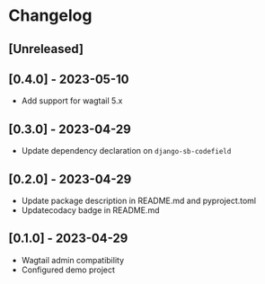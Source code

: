 # Changelog

## [Unreleased]

## [0.4.0] - 2023-05-10

* Add support for wagtail 5.x

## [0.3.0] - 2023-04-29

* Update dependency declaration on `django-sb-codefield`

## [0.2.0] - 2023-04-29

* Update package description in README.md and pyproject.toml
* Updatecodacy badge in README.md

## [0.1.0] - 2023-04-29

* Wagtail admin compatibility
* Configured demo project
